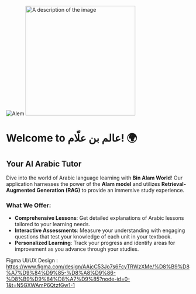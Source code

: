 ![Alem](https://github.com/user-attachments/assets/c1d15d77-a2b8-4a94-9f84-5d1a3388bc7f)
<img src="https://example.com/image.png" alt="A description of the image" width="300">

# Welcome to عالم بن علّام! 🌍

## Your AI Arabic Tutor

Dive into the world of Arabic language learning with **Bin Alam World**! Our application harnesses the power of the **Alam model** and utilizes **Retrieval-Augmented Generation (RAG)** to provide an immersive study experience.

### What We Offer:
- **Comprehensive Lessons**: Get detailed explanations of Arabic lessons tailored to your learning needs.
- **Interactive Assessments**: Measure your understanding with engaging questions that test your knowledge of each unit in your textbook.
- **Personalized Learning**: Track your progress and identify areas for improvement as you advance through your studies.

Figma UI/UX Design : https://www.figma.com/design/AAjcC53Jo7s6FcyTRWzXMe/%D8%B9%D8%A7%D9%84%D9%85-%D8%A8%D9%86-%D8%B9%D9%84%D8%A7%D9%85?node-id=0-1&t=N5GXWAmP6QtzfGw1-1
